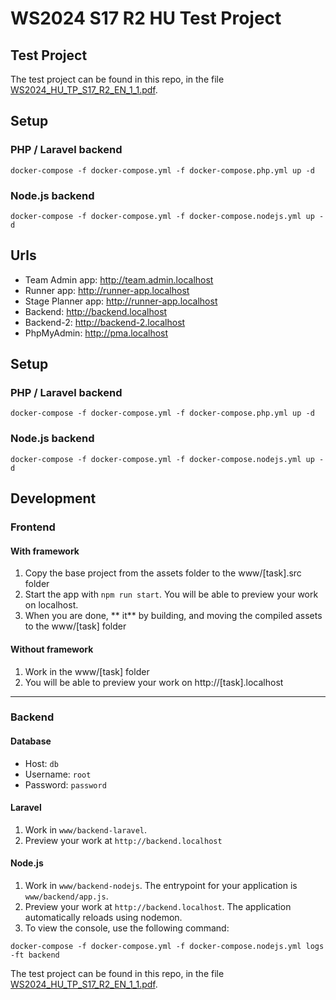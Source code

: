 # WS2024 S17 R2 HU Test Project
## Test Project

The test project can be found in this repo, in the file [WS2024_HU_TP_S17_R2_EN_1_1.pdf](https://github.com/ws2024s17hu/ws2024s17hu-r2-tp/blob/master/WS2024_HU_TP_S17_R2_EN_1_1.pdf).
## Setup
### PHP / Laravel backend

```shell
docker-compose -f docker-compose.yml -f docker-compose.php.yml up -d
```
### Node.js backend

```shell
docker-compose -f docker-compose.yml -f docker-compose.nodejs.yml up -d
```
## Urls
- Team Admin app: http://team.admin.localhost
- Runner app: http://runner-app.localhost
- Stage Planner app: http://runner-app.localhost
- Backend: http://backend.localhost
- Backend-2: http://backend-2.localhost
- PhpMyAdmin: http://pma.localhost

## Setup
### PHP / Laravel backend

```shell
docker-compose -f docker-compose.yml -f docker-compose.php.yml up -d
```
### Node.js backend

```shell
docker-compose -f docker-compose.yml -f docker-compose.nodejs.yml up -d
```

## Development
### Frontend
#### With framework
1. Copy the base project from the assets folder to the www/[task].src folder
2. Start the app with `npm run start`. You will be able to preview your work on localhost.
3. When you are done, ** it** by building, and moving the compiled assets to the www/[task] folder

#### Without framework
1. Work in the www/[task] folder
2. You will be able to preview your work on http://[task].localhost

---

### Backend
#### Database
- Host: `db`
- Username: `root`
- Password: `password`

#### Laravel
1. Work in `www/backend-laravel`.
2. Preview your work at `http://backend.localhost`

#### Node.js
1. Work in `www/backend-nodejs`. The entrypoint for your application is `www/backend/app.js`.
3. Preview your work at `http://backend.localhost`. The application automatically reloads using nodemon.
4. To view the console, use the following command: 
```shell
docker-compose -f docker-compose.yml -f docker-compose.nodejs.yml logs -ft backend
```
The test project can be found in this repo, in the file [WS2024_HU_TP_S17_R2_EN_1_1.pdf](https://github.com/ws2024s17hu/ws2024s17hu-r2-tp/blob/master/WS2024_HU_TP_S17_R2_EN_1_1.pdf).